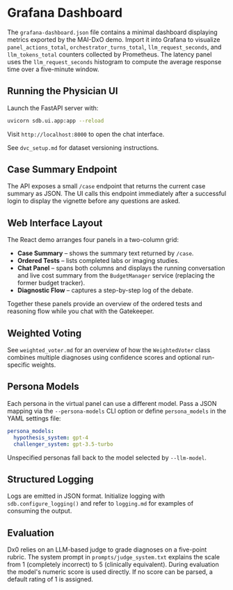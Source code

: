 # Grafana Dashboard

The `grafana-dashboard.json` file contains a minimal dashboard displaying
metrics exported by the MAI-DxO demo. Import it into Grafana to visualize
`panel_actions_total`, `orchestrator_turns_total`, `llm_request_seconds`, and
`llm_tokens_total` counters collected by Prometheus. The latency panel uses the
`llm_request_seconds` histogram to compute the average response time over a
five-minute window.

## Running the Physician UI

Launch the FastAPI server with:

```bash
uvicorn sdb.ui.app:app --reload
```

Visit `http://localhost:8000` to open the chat interface.

See `dvc_setup.md` for dataset versioning instructions.

## Case Summary Endpoint

The API exposes a small `/case` endpoint that returns the current case summary
as JSON. The UI calls this endpoint immediately after a successful login to
display the vignette before any questions are asked.

## Web Interface Layout

The React demo arranges four panels in a two-column grid:

* **Case Summary** – shows the summary text returned by `/case`.
* **Ordered Tests** – lists completed labs or imaging studies.
* **Chat Panel** – spans both columns and displays the running conversation and
  live cost summary from the `BudgetManager` service (replacing the former
  budget tracker).
* **Diagnostic Flow** – captures a step-by-step log of the debate.

Together these panels provide an overview of the ordered tests and reasoning
flow while you chat with the Gatekeeper.

## Weighted Voting

See `weighted_voter.md` for an overview of how the `WeightedVoter` class
combines multiple diagnoses using confidence scores and optional run-specific
weights.

## Persona Models

Each persona in the virtual panel can use a different model. Pass a JSON
mapping via the `--persona-models` CLI option or define `persona_models` in the
YAML settings file:

```yaml
persona_models:
  hypothesis_system: gpt-4
  challenger_system: gpt-3.5-turbo
```

Unspecified personas fall back to the model selected by `--llm-model`.

## Structured Logging

Logs are emitted in JSON format. Initialize logging with
`sdb.configure_logging()` and refer to `logging.md` for examples of consuming
the output.

## Evaluation

Dx0 relies on an LLM-based judge to grade diagnoses on a five-point rubric.
The system prompt in `prompts/judge_system.txt` explains the scale from 1
(completely incorrect) to 5 (clinically equivalent). During evaluation the
model's numeric score is used directly. If no score can be parsed, a default
rating of 1 is assigned.
